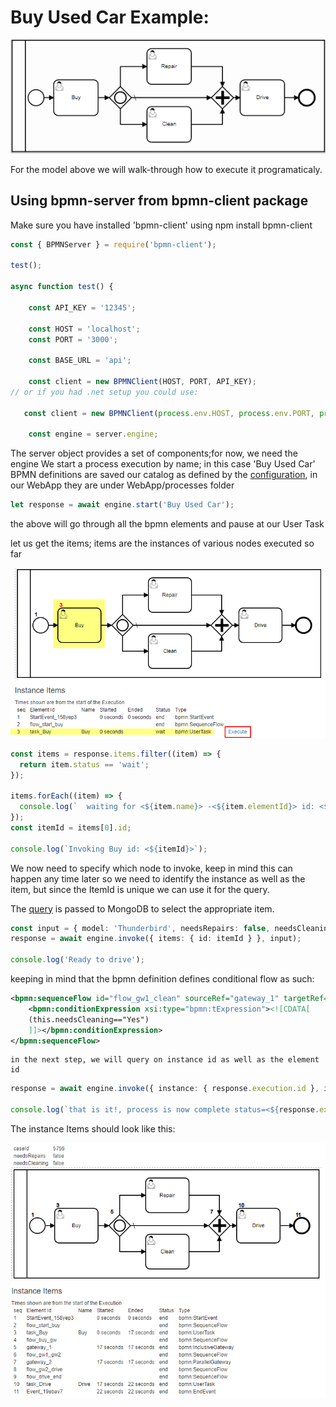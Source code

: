 # Buy Used Car Example:

![Image description](buyUsedCar.png)

For the model above we will walk-through how to execute it programaticaly.

## Using bpmn-server from bpmn-client package

Make sure you have installed 'bpmn-client' using npm install bpmn-client

```ts
const { BPMNServer } = require('bpmn-client');

test();

async function test() {

    const API_KEY = '12345';

    const HOST = 'localhost';
    const PORT = '3000';

    const BASE_URL = 'api';

    const client = new BPMNClient(HOST, PORT, API_KEY);
// or if you had .net setup you could use:

   const client = new BPMNClient(process.env.HOST, process.env.PORT, process.env.API_KEY);

    const engine = server.engine;

```

The server object provides a set of components;for now, we need the engine
We start a process execution by name; in this case 'Buy Used Car'
BPMN definitions are saved our catalog as defined by the [configuration](../setup.md), in our WebApp they are under WebApp/processes folder

```ts
let response = await engine.start('Buy Used Car');
```

the above will go through all the bpmn elements and pause at our User Task

let us get the items; items are the instances of various nodes executed so far

![status](BuyCar-web2br.png)

```ts
const items = response.items.filter((item) => {
  return item.status == 'wait';
});

items.forEach((item) => {
  console.log(`  waiting for <${item.name}> -<${item.elementId}> id: <${item.id}> `);
});
const itemId = items[0].id;

console.log(`Invoking Buy id: <${itemId}>`);
```

We now need to specify which node to invoke, keep in mind this can happen any time later
so we need to identify the instance as well as the item, but since the ItemId is unique we can use it for the query.

The [query](../data.md) is passed to MongoDB to select the appropriate item.

```ts
const input = { model: 'Thunderbird', needsRepairs: false, needsCleaning: false };
response = await engine.invoke({ items: { id: itemId } }, input);

console.log('Ready to drive');
```

keeping in mind that the bpmn definition defines conditional flow as such:

```xml
<bpmn:sequenceFlow id="flow_gw1_clean" sourceRef="gateway_1" targetRef="task_clean">
    <bpmn:conditionExpression xsi:type="bpmn:tExpression"><![CDATA[
    (this.needsCleaning=="Yes")
    ]]></bpmn:conditionExpression>
</bpmn:sequenceFlow>

```

    in the next step, we will query on instance id as well as the element id

```ts
response = await engine.invoke({ instance: { response.execution.id }, items: {elementId: 'task_Drive' }});

console.log(`that is it!, process is now complete status=<${response.execution.status}>`)

```

The instance Items should look like this:

![Completed Process](buyUsedCarWithItems.png)
